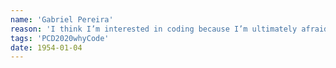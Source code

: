 ```yaml
---
name: 'Gabriel Pereira'
reason: 'I think I’m interested in coding because I’m ultimately afraid of it. It is undeniable what it can do, how it can build worlds, break things, and change realities on a large scale. That potential is there, and I (as anyone), am accountable to it, and to building it into something that supports and advances human rights, and social/economic justice'
tags: 'PCD2020whyCode'
date: 1954-01-04
---
```


